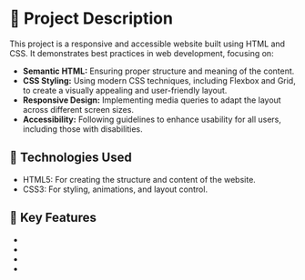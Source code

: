 # 📄 Project Description

<p>This project is a responsive and accessible website built using HTML and CSS. It demonstrates best practices in web development, focusing on:</p>
<ul>
  <li><b>Semantic HTML:</b> Ensuring proper structure and meaning of the content.</li>
  <li><b>CSS Styling:</b> Using modern CSS techniques, including Flexbox and Grid, to create a visually appealing and user-friendly layout.</li>
  <li><b>Responsive Design:</b> Implementing media queries to adapt the layout across different screen sizes.</li>
  <li><b>Accessibility:</b> Following guidelines to enhance usability for all users, including those with disabilities.</li>
</ul>

## 🔧 Technologies Used

<ul>
  <li>HTML5: For creating the structure and content of the website.</li>
  <li>CSS3: For styling, animations, and layout control.</li>
</ul>

## 🌟 Key Features

<ul>
  <li></li>
  <li></li>
  <li></li>
  <li></li>
</ul>
